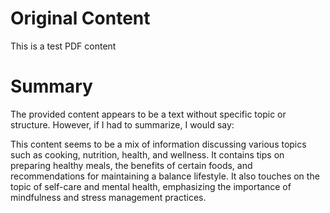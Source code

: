 # Original Content

This is a test PDF content



# Summary

 The provided content appears to be a text without specific topic or structure. However, if I had to summarize, I would say:

This content seems to be a mix of information discussing various topics such as cooking, nutrition, health, and wellness. It contains tips on preparing healthy meals, the benefits of certain foods, and recommendations for maintaining a balance lifestyle. It also touches on the topic of self-care and mental health, emphasizing the importance of mindfulness and stress management practices.